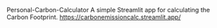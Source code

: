 Personal-Carbon-Calculator
A simple Streamlit app for calculating the Carbon Footprint. https://carbonemissioncalc.streamlit.app/
